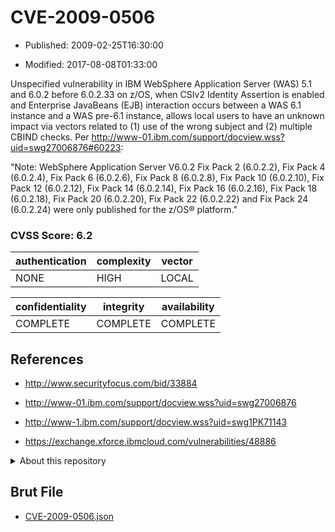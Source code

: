 # CVE-2009-0506

- Published: 2009-02-25T16:30:00

- Modified: 2017-08-08T01:33:00

Unspecified vulnerability in IBM WebSphere Application Server (WAS) 5.1 and 6.0.2 before 6.0.2.33 on z/OS, when CSIv2 Identity Assertion is enabled and Enterprise JavaBeans (EJB) interaction occurs between a WAS 6.1 instance and a WAS pre-6.1 instance, allows local users to have an unknown impact via vectors related to (1) use of the wrong subject and (2) multiple CBIND checks. Per http://www-01.ibm.com/support/docview.wss?uid=swg27006876#60223:

"Note: WebSphere Application Server V6.0.2 Fix Pack 2 (6.0.2.2), Fix Pack 4 (6.0.2.4), Fix Pack 6 (6.0.2.6), Fix Pack 8 (6.0.2.8), Fix Pack 10 (6.0.2.10), Fix Pack 12 (6.0.2.12), Fix Pack 14 (6.0.2.14), Fix Pack 16 (6.0.2.16), Fix Pack 18 (6.0.2.18), Fix Pack 20 (6.0.2.20), Fix Pack 22 (6.0.2.22) and Fix Pack 24 (6.0.2.24) were only published for the z/OS® platform."

### CVSS Score: **6.2**

| authentication | complexity | vector |
| --- | --- | --- |
| NONE | HIGH | LOCAL |

| confidentiality | integrity | availability |
| --- | --- | --- |
| COMPLETE | COMPLETE | COMPLETE |

## References

* http://www.securityfocus.com/bid/33884

* http://www-01.ibm.com/support/docview.wss?uid=swg27006876

* http://www-1.ibm.com/support/docview.wss?uid=swg1PK71143

* https://exchange.xforce.ibmcloud.com/vulnerabilities/48886

<details>
<summary>About this repository</summary> 

  This repository is part of the project [Live Hack CVE](https://github.com/Live-Hack-CVE). Main website can be found [www.live-hack.org](https://www.live-hack.org) 
  
  Made by [Sn0wAlice](https://github.com/Sn0wAlice) for the people that care about security and need to have a feed of the latest CVEs. Hope you enjoy it, don't forget to star the repo and follow me on [Twitter](https://twitter.com/Sn0wAlice) and [Github](https://github.com/Sn0wAlice). And that is my [personnal website](https://www.alice-snow.me/)

  - [Home Page](https://github.com/Live-Hack-CVE)
  - [Framework](https://github.com/Live-Hack-CVE/cve-framework)
  - [CVE database](https://github.com/Live-Hack-CVE/full_database)
  - [Changelog](https://github.com/Live-Hack-CVE/Changelog)
</details>

## Brut File

* [CVE-2009-0506.json](https://raw.githubusercontent.com/Live-Hack-CVE/full_database/main/cves/2009/CVE-2009-0506.json)

